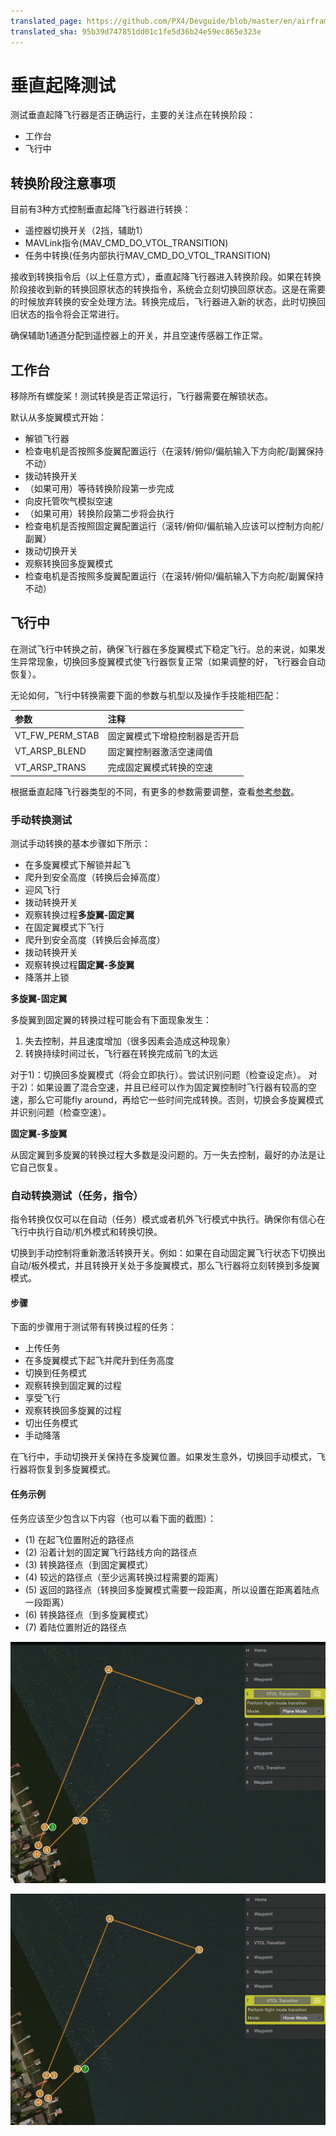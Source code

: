 ```yaml
---
translated_page: https://github.com/PX4/Devguide/blob/master/en/airframes_vtol/testing.md
translated_sha: 95b39d747851dd01c1fe5d36b24e59ec865e323e
---
```


# 垂直起降测试

测试垂直起降飞行器是否正确运行，主要的关注点在转换阶段：

- 工作台
- 飞行中

## 转换阶段注意事项

目前有3种方式控制垂直起降飞行器进行转换：

- 遥控器切换开关（2挡，辅助1）
- MAVLink指令(MAV_CMD_DO_VTOL_TRANSITION)
- 任务中转换(任务内部执行MAV_CMD_DO_VTOL_TRANSITION)

接收到转换指令后（以上任意方式），垂直起降飞行器进入转换阶段。如果在转换阶段接收到新的转换回原状态的转换指令，系统会立刻切换回原状态。这是在需要的时候放弃转换的安全处理方法。转换完成后，飞行器进入新的状态，此时切换回旧状态的指令将会正常进行。

<aside class="note">
确保辅助1通道分配到遥控器上的开关，并且空速传感器工作正常。
</aside>

## 工作台

<aside class="caution">
移除所有螺旋桨！测试转换是否正常运行，飞行器需要在解锁状态。
</aside>

默认从多旋翼模式开始：

- 解锁飞行器
- 检查电机是否按照多旋翼配置运行（在滚转/俯仰/偏航输入下方向舵/副翼保持不动）
- 拨动转换开关
- （如果可用）等待转换阶段第一步完成
- 向皮托管吹气模拟空速
- （如果可用）转换阶段第二步将会执行
- 检查电机是否按照固定翼配置运行（滚转/俯仰/偏航输入应该可以控制方向舵/副翼）
- 拨动切换开关
- 观察转换回多旋翼模式
- 检查电机是否按照多旋翼配置运行（在滚转/俯仰/偏航输入下方向舵/副翼保持不动）

## 飞行中

<aside class="tip">
在测试飞行中转换之前，确保飞行器在多旋翼模式下稳定飞行。总的来说，如果发生异常现象，切换回多旋翼模式使飞行器恢复正常（如果调整的好，飞行器会自动恢复）。
</aside>

无论如何，飞行中转换需要下面的参数与机型以及操作手技能相匹配：

| 参数              | 注释              |
| :-------------- | :-------------- |
| VT_FW_PERM_STAB | 固定翼模式下增稳控制器是否开启 |
| VT_ARSP_BLEND   | 固定翼控制器激活空速阈值    |
| VT_ARSP_TRANS   | 完成固定翼模式转换的空速    |

根据垂直起降飞行器类型的不同，有更多的参数需要调整，查看[参考参数](../advanced/parameter_reference.md#vtol-attitude-control)。

### 手动转换测试

测试手动转换的基本步骤如下所示：

- 在多旋翼模式下解锁并起飞
- 爬升到安全高度（转换后会掉高度）
- 迎风飞行
- 拨动转换开关
- 观察转换过程**多旋翼-固定翼**
- 在固定翼模式下飞行
- 爬升到安全高度（转换后会掉高度）
- 拨动转换开关
- 观察转换过程**固定翼-多旋翼**
- 降落并上锁

**多旋翼-固定翼**

多旋翼到固定翼的转换过程可能会有下面现象发生：

1. 失去控制，并且速度增加（很多因素会造成这种现象）
2. 转换持续时间过长，飞行器在转换完成前飞的太远

对于1)：切换回多旋翼模式（将会立即执行）。尝试识别问题（检查设定点）。
对于2)：如果设置了混合空速，并且已经可以作为固定翼控制时飞行器有较高的空速，那么它可能fly around，再给它一些时间完成转换。否则，切换会多旋翼模式并识别问题（检查空速）。

**固定翼-多旋翼**

从固定翼到多旋翼的转换过程大多数是没问题的。万一失去控制，最好的办法是让它自己恢复。

### 自动转换测试（任务，指令）

指令转换仅仅可以在自动（任务）模式或者机外飞行模式中执行。确保你有信心在飞行中执行自动/机外模式和转换切换。

切换到手动控制将重新激活转换开关。例如：如果在自动固定翼飞行状态下切换出自动/板外模式，并且转换开关处于多旋翼模式，那么飞行器将立刻转换到多旋翼模式。

#### 步骤

下面的步骤用于测试带有转换过程的任务：

- 上传任务
- 在多旋翼模式下起飞并爬升到任务高度
- 切换到任务模式
- 观察转换到固定翼的过程
- 享受飞行
- 观察转换回多旋翼的过程
- 切出任务模式
- 手动降落

在飞行中，手动切换开关保持在多旋翼位置。如果发生意外，切换回手动模式，飞行器将恢复到多旋翼模式。

#### 任务示例

任务应该至少包含以下内容（也可以看下面的截图）：

- (1) 在起飞位置附近的路径点
- (2) 沿着计划的固定翼飞行路线方向的路径点
- (3) 转换路径点（到固定翼模式）
- (4) 较远的路径点（至少远离转换过程需要的距离）
- (5) 返回的路径点（转换回多旋翼模式需要一段距离，所以设置在距离着陆点一段距离）
- (6) 转换路径点（到多旋翼模式）
- (7) 着陆位置附近的路径点

![Mission, showing transition WP to plane](../../assets/vtol/qgc_mission_example_a.png)

![Mission, showing transition WP to hover](../../assets/vtol/qgc_mission_example_b.png)


